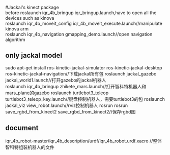 #Jackal's kinect package  
before roslaunch iqr_4b_bringup iqr_bringup.launch,have to open all the devices such as kinova  
roslaunch iqr_4b_moveit_config iqr_4b_moveit_execute.launch//manipulate kinova arm  
roslaunch iqr_4b_navigation gmapping_demo.launch//open navigation algorithm  

## only jackal model
sudo apt-get install ros-kinetic-jackal-simulator ros-kinetic-jackal-desktop ros-kinetic-jackal-navigation//下载jackal所有包
roslaunch jackal_gazebo jackal_world1.launch//打开gazebo的jackal机器人  
roslaunch iqr_4b_bringup zhikete_mars.launch//打开智科特机器人和mars_plane的gazebo
roslaunch turtlebot3_teleop turtlebot3_teleop_key.launch//键盘控制机器人，需要turtlebot3的包
roslaunch jackal_viz view_robot.launch//rviz控制机器人
rosrun rosrun save_rgbd_from_kinect2 save_rgbd_from_kinect2//保存rgbd图
## document
iqr_4b_robot-master/iqr_4b_description/urdf/iqr_4b_robot.urdf.xacro   //整体智科特组装机器人的文件

